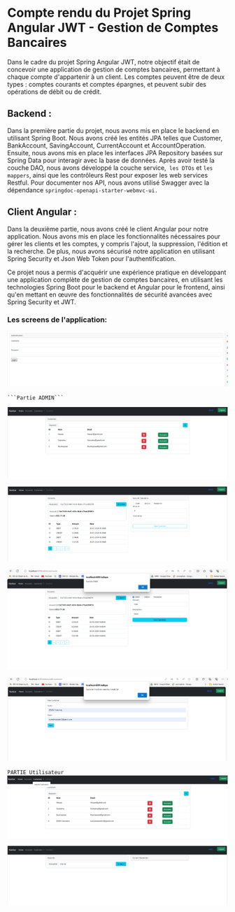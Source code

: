 <h1>Compte rendu du Projet Spring Angular JWT - Gestion de Comptes Bancaires</h1>

Dans le cadre du projet Spring Angular JWT, notre objectif était de concevoir une application de gestion de comptes bancaires, permettant à chaque compte d'appartenir à un client. Les comptes peuvent être de deux types : comptes courants et comptes épargnes, et peuvent subir des opérations de débit ou de crédit.

<h2>Backend :</h2>

Dans la première partie du projet, nous avons mis en place le backend en utilisant Spring Boot. Nous avons créé les entités JPA telles que Customer, BankAccount, SavingAccount, CurrentAccount et AccountOperation. Ensuite, nous avons mis en place les interfaces JPA Repository basées sur Spring Data pour interagir avec la base de données. Après avoir testé la couche DAO, nous avons développé la couche service,``` les DTOs``` et ```les mappers```, ainsi que les contrôleurs Rest pour exposer les web services Restful. Pour documenter nos API, nous avons utilisé Swagger avec la dépendance ```springdoc-openapi-starter-webmvc-ui.```
<H2>
Client Angular :</h2>

Dans la deuxième partie, nous avons créé le client Angular pour notre application. Nous avons mis en place les fonctionnalités nécessaires pour gérer les clients et les comptes, y compris l'ajout, la suppression, l'édition et la recherche. De plus, nous avons sécurisé notre application en utilisant Spring Security et Json Web Token pour l'authentification. 


Ce projet nous a permis d'acquérir une expérience pratique en développant une application complète de gestion de comptes bancaires, en utilisant les technologies Spring Boot pour le backend et Angular pour le frontend, ainsi qu'en mettant en œuvre des fonctionnalités de sécurité avancées avec Spring Security et JWT.

<h3>Les screens de l'application:</h3>

![img_4.png](img_4.png)


    ```Partie ADMIN```

![img.png](img.png)

![img_1.png](img_1.png)

![img_2.png](img_2.png)

![img_3.png](img_3.png)

`` PARTIE Utilisateur ``
![img_5.png](img_5.png)

![img_6.png](img_6.png)
